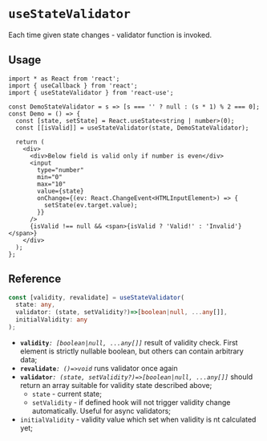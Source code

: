 # `useStateValidator`

Each time given state changes - validator function is invoked.

## Usage
```tsx
import * as React from 'react';
import { useCallback } from 'react';
import { useStateValidator } from 'react-use';

const DemoStateValidator = s => [s === '' ? null : (s * 1) % 2 === 0];
const Demo = () => {
  const [state, setState] = React.useState<string | number>(0);
  const [[isValid]] = useStateValidator(state, DemoStateValidator);

  return (
    <div>
      <div>Below field is valid only if number is even</div>
      <input
        type="number"
        min="0"
        max="10"
        value={state}
        onChange={(ev: React.ChangeEvent<HTMLInputElement>) => {
          setState(ev.target.value);
        }}
      />
      {isValid !== null && <span>{isValid ? 'Valid!' : 'Invalid'}</span>}
    </div>
  );
};
```

## Reference
```ts 
const [validity, revalidate] = useStateValidator(
  state: any,
  validator: (state, setValidity?)=>[boolean|null, ...any[]],
  initialValidity: any
);
```
- **`validity`**_`: [boolean|null, ...any[]]`_ result of validity check. First element is strictly nullable boolean, but others can contain arbitrary data;
- **`revalidate`**_`: ()=>void`_ runs validator once again
- **`validator`**_`: (state, setValidity?)=>[boolean|null, ...any[]]`_ should return an array suitable for validity state described above;
    - `state` - current state;
    - `setValidity` - if defined hook will not trigger validity change automatically. Useful for async validators;
- `initialValidity` - validity value which set when validity is nt calculated yet;
